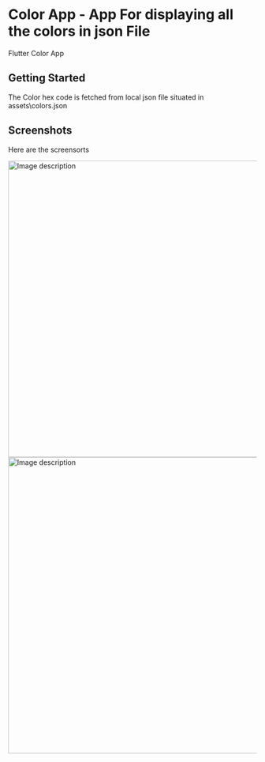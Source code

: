 # Color App - App For displaying all the colors in json File

Flutter Color App

## Getting Started

The Color hex code is fetched from local json file situated in assets\colors.json


## Screenshots

Here are the screensorts


<img src="https://github.com/iamprawesh/color-app-flutter/blob/master/screensots/sc01.jpg?raw=true" alt="Image description" height="600">
<img src="https://github.com/iamprawesh/color-app-flutter/blob/master/screensots/sc02.jpg?raw=true" alt="Image description" height="600">